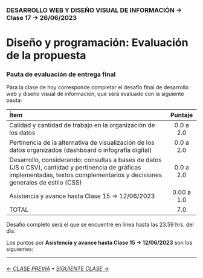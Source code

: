 ### DESARROLLO WEB Y DISEÑO VISUAL DE INFORMACIÓN → Clase 17 → 26/06/2023

# Diseño y programación: Evaluación de la propuesta

### Pauta de evaluación de entrega final 

Para la clase de hoy corresponde completar el desafío final de desarrollo web y diseño visual de información, que será evaluado con la siguiente pauta:

| Ítem  | Puntaje |
|:-------|:-------:|
| Calidad y cantidad de trabajo en la organización de los datos | 0.0 a 2.0 |
| Pertinencia de la alternativa de visualización de los datos organizados (dashboard o infografía digital) | 0.0 a 2.0 |
| Desarrollo, considerando: consultas a bases de datos (JS o CSV), cantidad y pertinencia de gráficas implementadas, textos complementarios y decisiones generales de estilo (CSS) | 0.0 a 2.0 | 
| Asistencia y avance hasta Clase 15 → 12/06/2023 | 0.00 a 1.0 | 
| TOTAL | 7.0 |

Desafío completo será el que se encuentre en línea hasta las 23.59 hrs. del día. 

Los puntos por **Asistencia y avance hasta Clase 15 → 12/06/2023** son los siguientes:

- - - - - - - 

###### [← CLASE PREVIA](https://github.com/profesorfaco/dno097-2024/tree/main/clase-16) &bull; [SIGUIENTE CLASE →](https://github.com/profesorfaco/dno097-2024/tree/main/clase-18)
